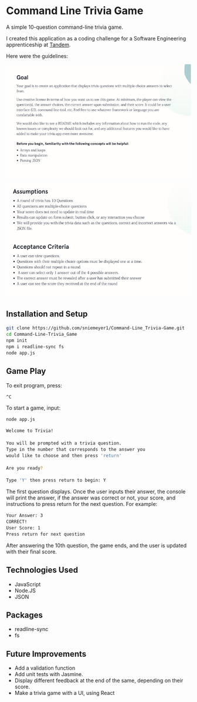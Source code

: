 # Command Line Trivia Game

A simple 10-question command-line trivia game.

I created this application as a coding challenge for a Software Engineering apprenticeship at [Tandem](https://madeintandem.com/contact/chicago/).

Here were the guidelines:

![Goal](/assets/challenge-goal.jpg)

![Assumptions and Criteria](/assets/challenge-criteria.jpg)

## Installation and Setup

```bash
git clone https://github.com/sniemeyer1/Command-Line_Trivia-Game.git
cd Command-Line-Trivia_Game
npm init
npm i readline-sync fs
node app.js
```

## Game Play

To exit program, press:

```bash
^C
```

To start a game, input:

```bash
node app.js
```

```bash
Welcome to Trivia!

You will be prompted with a trivia question.
Type in the number that corresponds to the answer you
would like to choose and then press 'return'

Are you ready?

Type 'Y' then press return to begin: Y
```

The first question displays. Once the user inputs their answer, the console will print the answer, if the answer was correct or not, your score, and instructions to press return for the next question. For example:

```bash
Your Answer: 3
CORRECT!
User Score: 1
Press return for next question
```

After answering the 10th question, the game ends, and the user is updated with their final score.

## Technologies Used

* JavaScript
* Node.JS
* JSON

## Packages

* readline-sync
* fs

## Future Improvements

* Add a validation function
* Add unit tests with Jasmine.
* Display different feedback at the end of the same, depending on their score.
* Make a trivia game with a UI, using React
